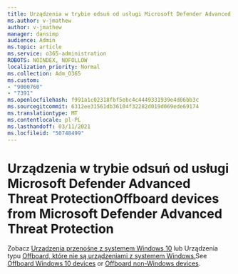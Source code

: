 ```yaml
---
title: Urządzenia w trybie odsuń od usługi Microsoft Defender Advanced Threat Protection
ms.author: v-jmathew
author: v-jmathew
manager: dansimp
audience: Admin
ms.topic: article
ms.service: o365-administration
ROBOTS: NOINDEX, NOFOLLOW
localization_priority: Normal
ms.collection: Adm_O365
ms.custom:
- "9000760"
- "7391"
ms.openlocfilehash: f991a1c02318fbf5ebc4c4449331939e4d06bb3c
ms.sourcegitcommit: 6312ee31561db36104f32282d019d069ede69174
ms.translationtype: MT
ms.contentlocale: pl-PL
ms.lasthandoff: 03/11/2021
ms.locfileid: "50748499"
---
```

# <a name="offboard-devices-from-microsoft-defender-advanced-threat-protection"></a><span data-ttu-id="4c65e-102">Urządzenia w trybie odsuń od usługi Microsoft Defender Advanced Threat Protection</span><span class="sxs-lookup"><span data-stu-id="4c65e-102">Offboard devices from Microsoft Defender Advanced Threat Protection</span></span>

<span data-ttu-id="4c65e-103">Zobacz [Urządzenia przenośne z systemem Windows 10](https://go.microsoft.com/fwlink/?linkid=2143629) lub Urządzenia typu [Offboard, które nie są urządzeniami z systemem Windows.](https://go.microsoft.com/fwlink/?linkid=2143630)</span><span class="sxs-lookup"><span data-stu-id="4c65e-103">See [Offboard Windows 10 devices](https://go.microsoft.com/fwlink/?linkid=2143629) or [Offboard non-Windows devices](https://go.microsoft.com/fwlink/?linkid=2143630).</span></span>
